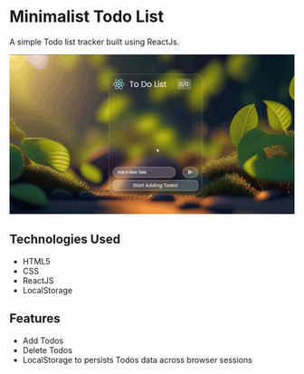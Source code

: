 # Minimalist Todo List
A simple Todo list tracker built using ReactJs.

![](./src/assets/to-do-list.gif)

## Technologies Used
* HTML5
* CSS
* ReactJS
* LocalStorage

## Features
* Add Todos 
* Delete Todos
* LocalStorage to persists Todos data across browser sessions
